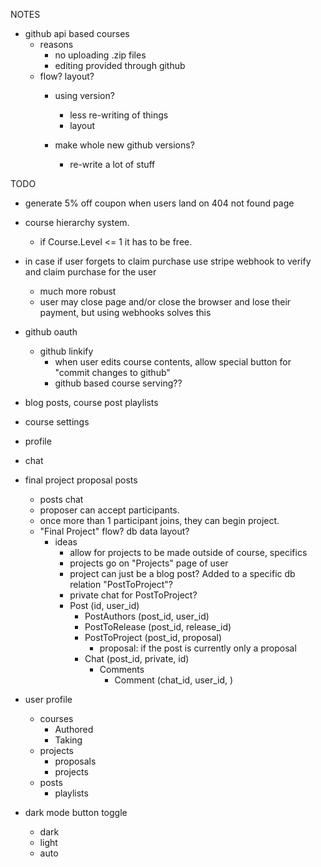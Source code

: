 NOTES
- github api based courses
	- reasons
		- no uploading .zip files
		- editing provided through github
	- flow? layout?
		- using version?
			- less re-writing of things
			- layout
				
		- make whole new github versions?
			- re-write a lot of stuff

TODO
- generate 5% off coupon when users land on 404 not found page
- course hierarchy system.
	- if Course.Level <= 1 it has to be free.
- in case if user forgets to claim purchase use stripe webhook to verify and claim purchase for the user
	- much more robust
	- user may close page and/or close the browser and lose their payment, but using webhooks solves this
- github oauth
	- github linkify
		- when user edits course contents, allow special button for "commit changes to github"
		- github based course serving??
- blog posts, course post playlists
- course settings
- profile
- chat
- final project proposal posts
	- posts chat
	- proposer can accept participants.
	- once more than 1 participant joins, they can begin project. 
	- "Final Project" flow? db data layout?
		- ideas
			- allow for projects to be made outside of course, specifics
			- projects go on "Projects" page of user
			- project can just be a blog post? Added to a specific db relation "PostToProject"?
			- private chat for PostToProject?
			- Post (id, user_id)
				- PostAuthors (post_id, user_id)
				- PostToRelease (post_id, release_id)
				- PostToProject (post_id, proposal)
					- proposal: if the post is currently only a proposal
				- Chat (post_id, private, id)
					- Comments
						- Comment (chat_id, user_id, )
- user profile
	- courses
		- Authored
		- Taking
	- projects
		- proposals
		- projects
	- posts
		- playlists

- dark mode button toggle
	- dark
	- light
	- auto